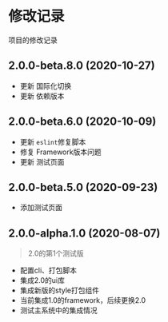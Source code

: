 # 修改记录

项目的修改记录

## 2.0.0-beta.8.0 (2020-10-27)

- 更新 国际化切换
- 更新 依赖版本

## 2.0.0-beta.6.0 (2020-10-09)

- 更新 `eslint`修复脚本
- 修复 Framework版本问题
- 更新 测试页面

## 2.0.0-beta.5.0 (2020-09-23)

- 添加测试页面

## 2.0.0-alpha.1.0 (2020-08-07)

> 2.0的第1个测试版

- 配置cli、打包脚本
- 集成2.0的ui库
- 集成新版的style打包组件
- 当前集成1.0的framework，后续更换2.0
- 测试主系统中的集成情况


